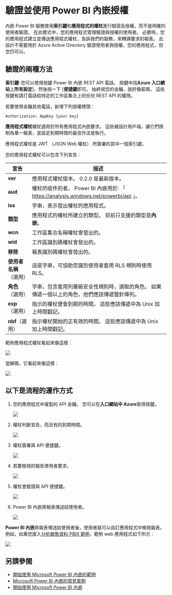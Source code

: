 <properties
   pageTitle="驗證並使用 Power BI 內嵌授權"
   description="驗證並使用 Power BI 內嵌授權"
   services="power-bi-embedded"
   documentationCenter=""
   authors="guyinacube"
   manager="erikre"
   editor=""
   tags=""/>
<tags
   ms.service="power-bi-embedded"
   ms.devlang="NA"
   ms.topic="article"
   ms.tgt_pltfrm="NA"
   ms.workload="powerbi"
   ms.date="10/04/2016"
   ms.author="asaxton"/>

# <a name="authenticating-and-authorizing-with-power-bi-embedded"></a>驗證並使用 Power BI 內嵌授權

內嵌 Power BI 服務使用**索引鍵**和**應用程式的權杖**進行驗證及授權，而不是明確的使用者驗證。 在此模式中，您的應用程式管理驗證與授權的使用者。 必要時，您的應用程式建立並傳送應用程式權杖，告訴我們的服務，來轉譯要求的報表。 此設計不需要用於 Azure Active Directory 驗證使用者與授權，您的應用程式，但您仍可以。

## <a name="two-ways-to-authenticate"></a>驗證的兩種方法

**索引鍵**-您可以使用按鍵 Power BI 內嵌 REST API 電話。 按鍵中找**Azure 入口網站**上**所有設定**]，然後按一下 [**便捷鍵**即可。 始終視您的金鑰，就好像密碼。 這些按鍵有請打電話給特定的工作區集合上的任何 REST API 的權限。

若要使用金鑰其他電話，新增下列授權標頭︰            

    Authorization: AppKey {your key}

**應用程式權杖**權杖適用於所有應用程式內嵌要求。 這些被設計用戶端，讓它們限制為單一報表，並設定到期時間的最佳作法是執行。

應用程式權杖是 JWT （JSON Web 權杖） 所簽署的其中一個索引鍵。

您的應用程式權杖可以包含下列宣告︰

| 宣告      | 描述        |
|--------------|------------|
| **ver**      | 應用程式權杖版本。 0.2.0 是最新版本。       |
| **aud**      | 權杖的收件的者。 Power BI 內嵌用於: 「 https://analysis.windows.net/powerbi/api 」。  |
| **iss**      |  字串，表示發出權杖的應用程式。    |
| **類型**     | 應用程式的權杖所建立的類型。 目前只支援的類型是**內嵌**。   |
| **wcn**      | 工作區集合名稱權杖會發出的。  |
| **wid**      | 工作區識別碼權杖會發出的。  |
| **移除**      | 報表識別碼權杖會發出的。     |
| **使用者名稱**（選用） |  這是字串，可協助您識別使用者套用 RLS 規則時使用 RLS。 |
| **角色**（選用）   |   字串，包含套用列層級安全性規則時，選取的角色。 如果傳遞一個以上的角色，他們應該傳遞螫針陣列。    |
| **exp**（選用）    |   指示的權杖便會到期的時間。 這些應該傳遞中為 Unix 加上時間戳記。   |
| **nbf**（選用）    |   指示權杖開始的正有效的時間。 這些應該傳遞中為 Unix 加上時間戳記。   |

範例應用程式權杖看起來像這樣︰

![](media\power-bi-embedded-app-token-flow\power-bi-embedded-app-token-flow-sample-coded.png)


當解碼，它看起來像這樣︰

![](media\power-bi-embedded-app-token-flow\power-bi-embedded-app-token-flow-sample-decoded.png)


## <a name="heres-how-the-flow-works"></a>以下是流程的運作方式

1. 您的應用程式中複製的 API 金鑰。 您可以在**入口網站中 Azure**取得按鍵。

    ![](media\powerbi-embedded-get-started-sample\azure-portal.png)

2. 權杖判斷宣告，而且有的到期時間。

    ![](media\powerbi-embedded-get-started-sample\power-bi-embedded-token-2.png)

3. 權杖簽署與 API 便捷鍵。

    ![](media\powerbi-embedded-get-started-sample\power-bi-embedded-token-3.png)

4. 若要檢視的報告使用者要求。

    ![](media\powerbi-embedded-get-started-sample\power-bi-embedded-token-4.png)

5.  權杖會驗證與 API 便捷鍵。

    ![](media\powerbi-embedded-get-started-sample\power-bi-embedded-token-5.png)

6.  Power BI 內嵌將報表傳送給使用者。

    ![](media\powerbi-embedded-get-started-sample\power-bi-embedded-token-6.png)

**Power BI 內嵌**將報表傳送給使用者後，使用者就可以自訂應用程式中檢視報表。 例如，如果您匯入[分析銷售資料 PBIX 範例](http://download.microsoft.com/download/1/4/E/14EDED28-6C58-4055-A65C-23B4DA81C4DE/Analyzing_Sales_Data.pbix)，範例 web 應用程式如下所示︰

![](media\powerbi-embedded-get-started-sample\sample-web-app.png)

## <a name="see-also"></a>另請參閱
- [開始使用 Microsoft Power BI 內嵌的範例](power-bi-embedded-get-started-sample.md)
- [Microsoft Power BI 內嵌的常見案例](power-bi-embedded-scenarios.md)
- [開始使用 Microsoft Power BI 內嵌](power-bi-embedded-get-started.md)
